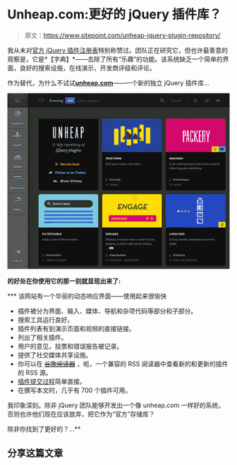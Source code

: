 # Unheap.com:更好的 jQuery 插件库？

> 原文：<https://www.sitepoint.com/unheap-jquery-plugin-repository/>

我从未对[官方 jQuery 插件注册表](http://plugins.jquery.com/)特别称赞过。团队正在研究它，但也许最善意的观察是，它是*【字典】*——去除了所有“乐趣”的功能。该系统缺乏一个简单的界面，良好的搜索设施，在线演示，开发商评级和评论。

作为替代，为什么不试试[**unheap.com**](http://www.unheap.com/)——一个新的独立 jQuery 插件库…

[![Unheap.com](img/105181f050df202766d2cba436dc3a99.png)](http://www.unheap.com/)

[](http://www.unheap.com/)**的好处在你使用它的那一刻就显现出来了:**

 ***   该网站有一个华丽的动态响应界面——使用起来很愉快
*   插件被分为界面、输入、媒体、导航和杂项代码等部分和子部分。
*   搜索工具运行良好。
*   插件列表有到演示页面和视频的直接链接。
*   列出了相关插件。
*   用户的意见，投票和错误报告被记录。
*   提供了社交媒体共享设施。
*   你可以在 [~~谷歌阅读器~~](https://www.sitepoint.com/goodbye-google-reader/) ，呃，一个兼容的 RSS 阅读器中查看新的和更新的插件的 RSS 源。
*   [插件提交过程](http://www.unheap.com/submit)简单直接。
*   在撰写本文时，几乎有 700 个插件可用。

我印象深刻。除非 jQuery 团队能够开发出一个像 unheap.com 一样好的系统，否则也许他们现在应该放弃，把它作为“官方”存储库？

除非你找到了更好的？…** 

## **分享这篇文章**